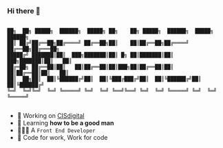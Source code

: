 ### Hi there 👋

```

██╗  ██╗ █████╗  ██████╗  █████╗ ██╗    ██╗ █████╗  ██████╗  █████╗  ██████╗ 
██║ ██╔╝██╔══██╗██╔════╝ ██╔══██╗██║    ██║██╔══██╗██╔════╝ ██╔══██╗██╔═══██╗
█████╔╝ ███████║██║  ███╗███████║██║ █╗ ██║███████║██║  ███╗███████║██║   ██║
██╔═██╗ ██╔══██║██║   ██║██╔══██║██║███╗██║██╔══██║██║   ██║██╔══██║██║   ██║
██║  ██╗██║  ██║╚██████╔╝██║  ██║╚███╔███╔╝██║  ██║╚██████╔╝██║  ██║╚██████╔╝
╚═╝  ╚═╝╚═╝  ╚═╝ ╚═════╝ ╚═╝  ╚═╝ ╚══╝╚══╝ ╚═╝  ╚═╝ ╚═════╝ ╚═╝  ╚═╝ ╚═════╝ 
                                                                             
```

- 🔭 Working on [CISdigital](http://cisdigital.cn/)
- 🌱 Learning **how to be a good man**
- 👨🏻‍💻 A `Front End Developer`
- 🎯 Code for work, Work for code
